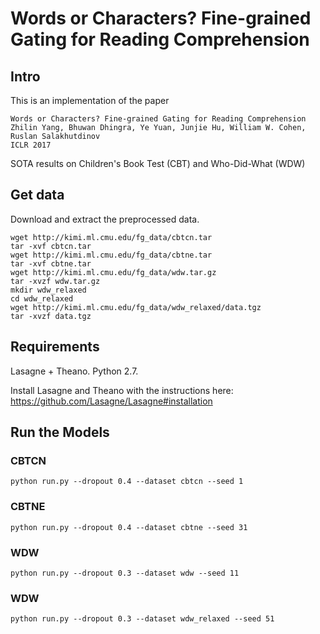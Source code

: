# Words or Characters? Fine-grained Gating for Reading Comprehension

## Intro

This is an implementation of the paper
```
Words or Characters? Fine-grained Gating for Reading Comprehension
Zhilin Yang, Bhuwan Dhingra, Ye Yuan, Junjie Hu, William W. Cohen, Ruslan Salakhutdinov
ICLR 2017
```

SOTA results on Children's Book Test (CBT) and Who-Did-What (WDW)

## Get data

Download and extract the preprocessed data.

```
wget http://kimi.ml.cmu.edu/fg_data/cbtcn.tar
tar -xvf cbtcn.tar
wget http://kimi.ml.cmu.edu/fg_data/cbtne.tar
tar -xvf cbtne.tar
wget http://kimi.ml.cmu.edu/fg_data/wdw.tar.gz
tar -xvzf wdw.tar.gz
mkdir wdw_relaxed
cd wdw_relaxed
wget http://kimi.ml.cmu.edu/fg_data/wdw_relaxed/data.tgz
tar -xvzf data.tgz
```

## Requirements

Lasagne + Theano. Python 2.7.

Install Lasagne and Theano with the instructions here: https://github.com/Lasagne/Lasagne#installation

## Run the Models

### CBTCN
```
python run.py --dropout 0.4 --dataset cbtcn --seed 1
```

### CBTNE
```
python run.py --dropout 0.4 --dataset cbtne --seed 31
```

### WDW
```
python run.py --dropout 0.3 --dataset wdw --seed 11
```

### WDW
```
python run.py --dropout 0.3 --dataset wdw_relaxed --seed 51
```
